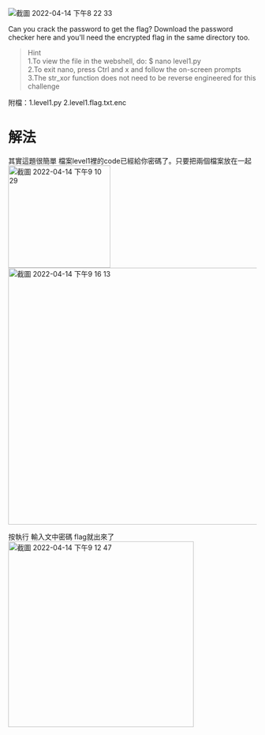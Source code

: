 ![截圖 2022-04-14 下午8 22 33](https://user-images.githubusercontent.com/74231280/163398259-394154f5-b867-4b6e-b549-4ab9c139cd03.png)

Can you crack the password to get the flag?
Download the password checker here and you'll need the encrypted flag in the same directory too.

> Hint  
> 1.To view the file in the webshell, do: $ nano level1.py  
> 2.To exit nano, press Ctrl and x and follow the on-screen prompts  
> 3.The str_xor function does not need to be reverse engineered for this challenge  

附檔：1.level1.py  2.level1.flag.txt.enc
# 解法
其實這題很簡單 檔案level1裡的code已經給你密碼了。只要把兩個檔案放在一起
<img width="207" alt="截圖 2022-04-14 下午9 10 29" src="https://user-images.githubusercontent.com/74231280/163398746-3c2dd1e1-a80b-43ec-aae9-02f0047988b6.png">
<img width="520" alt="截圖 2022-04-14 下午9 16 13" src="https://user-images.githubusercontent.com/74231280/163398665-b9ac1c00-bf53-45b5-95c8-cb950a229a42.png">

按執行 輸入文中密碼 flag就出來了
<img width="376" alt="截圖 2022-04-14 下午9 12 47" src="https://user-images.githubusercontent.com/74231280/163398806-43255ee2-fd1e-41d3-b47a-a6e8ff80dd46.png">
